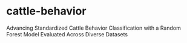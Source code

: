 # cattle-behavior
Advancing Standardized Cattle Behavior Classification with a Random Forest Model Evaluated Across Diverse Datasets
